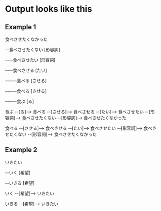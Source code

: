 
# Output looks like this
## Example 1
食べさせたくなかった

--食べさせたくない [形容詞]

----食べさせたい [形容詞]

----食べさせる [たい]

------食べる [させる]

------食べる [させる]

------食ぶ [る]


食ぶ --[る]--> 食べる --[させる]--> 食べさせる --[たい]--> 食べさせたい --[形容詞]--> 食べさせたくない --[形容詞]--> 食べさせたくなかった


食べる --[させる]--> 食べさせる --[たい]--> 食べさせたい --[形容詞]--> 食べさせたくない --[形容詞]--> 食べさせたくなかった


## Example 2
いきたい

--いく [希望]
  
--いきる [希望]

  

いく --[希望]--> いきたい

いきる --[希望]--> いきたい





